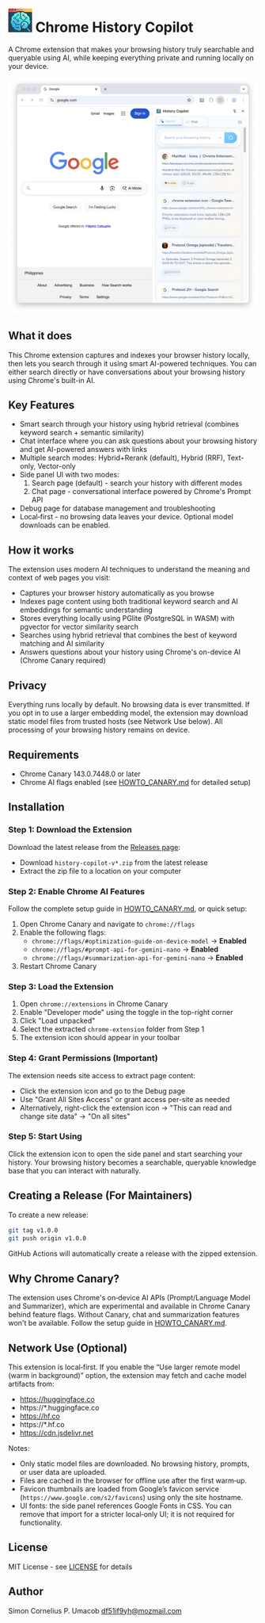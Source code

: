 # ![Chrome History Copilot Icon](chrome-extension/icons/48.png "Browser Copilot Icon") Chrome History Copilot

A Chrome extension that makes your browsing history truly searchable and queryable using AI, while keeping everything private and running locally on your device.

![Chrome History screenshot](images/screenshot_chrome_history_copilot.png)

## What it does

This Chrome extension captures and indexes your browser history locally, then lets you search through it using smart AI-powered techniques. You can either search directly or have conversations about your browsing history using Chrome's built-in AI.

## Key Features

- Smart search through your history using hybrid retrieval (combines keyword search + semantic similarity)
- Chat interface where you can ask questions about your browsing history and get AI-powered answers with links
- Multiple search modes: Hybrid+Rerank (default), Hybrid (RRF), Text-only, Vector-only
- Side panel UI with two modes:
  1. Search page (default) - search your history with different modes
  2. Chat page - conversational interface powered by Chrome's Prompt API
- Debug page for database management and troubleshooting
- Local‑first - no browsing data leaves your device. Optional model downloads can be enabled.

## How it works

The extension uses modern AI techniques to understand the meaning and context of web pages you visit:

- Captures your browser history automatically as you browse
- Indexes page content using both traditional keyword search and AI embeddings for semantic understanding
- Stores everything locally using PGlite (PostgreSQL in WASM) with pgvector for vector similarity search
- Searches using hybrid retrieval that combines the best of keyword matching and AI similarity
- Answers questions about your history using Chrome's on-device AI (Chrome Canary required)

## Privacy

Everything runs locally by default. No browsing data is ever transmitted. If you opt in to use a larger embedding model, the extension may download static model files from trusted hosts (see Network Use below). All processing of your browsing history remains on device.

## Requirements

- Chrome Canary 143.0.7448.0 or later
- Chrome AI flags enabled (see [HOWTO_CANARY.md](HOWTO_CANARY.md) for detailed setup)

## Installation

### Step 1: Download the Extension

Download the latest release from the [Releases page](https://github.com/simoncpu/chrome-history-copilot/releases):
- Download `history-copilot-v*.zip` from the latest release
- Extract the zip file to a location on your computer

### Step 2: Enable Chrome AI Features

Follow the complete setup guide in [HOWTO_CANARY.md](HOWTO_CANARY.md), or quick setup:

1. Open Chrome Canary and navigate to `chrome://flags`
2. Enable the following flags:
   - `chrome://flags/#optimization-guide-on-device-model` → **Enabled**
   - `chrome://flags/#prompt-api-for-gemini-nano` → **Enabled**
   - `chrome://flags/#summarization-api-for-gemini-nano` → **Enabled**
3. Restart Chrome Canary

### Step 3: Load the Extension

1. Open `chrome://extensions` in Chrome Canary
2. Enable "Developer mode" using the toggle in the top-right corner
3. Click "Load unpacked"
4. Select the extracted `chrome-extension` folder from Step 1
5. The extension icon should appear in your toolbar

### Step 4: Grant Permissions (Important)

The extension needs site access to extract page content:
- Click the extension icon and go to the Debug page
- Use "Grant All Sites Access" or grant access per-site as needed
- Alternatively, right-click the extension icon → "This can read and change site data" → "On all sites"

### Step 5: Start Using

Click the extension icon to open the side panel and start searching your history. Your browsing history becomes a searchable, queryable knowledge base that you can interact with naturally.

## Creating a Release (For Maintainers)

To create a new release:
```bash
git tag v1.0.0
git push origin v1.0.0
```

GitHub Actions will automatically create a release with the zipped extension.

## Why Chrome Canary?

The extension uses Chrome's on‑device AI APIs (Prompt/Language Model and Summarizer), which are experimental and available in Chrome Canary behind feature flags. Without Canary, chat and summarization features won't be available. Follow the setup guide in [HOWTO_CANARY.md](HOWTO_CANARY.md).

## Network Use (Optional)

This extension is local‑first. If you enable the “Use larger remote model (warm in background)” option, the extension may fetch and cache model artifacts from:

- https://huggingface.co
- https://*.huggingface.co
- https://hf.co
- https://*.hf.co
- https://cdn.jsdelivr.net

Notes:
- Only static model files are downloaded. No browsing history, prompts, or user data are uploaded.
- Files are cached in the browser for offline use after the first warm‑up.
- Favicon thumbnails are loaded from Google’s favicon service (`https://www.google.com/s2/favicons`) using only the site hostname.
- UI fonts: the side panel references Google Fonts in CSS. You can remove that import for a stricter local‑only UI; it is not required for functionality.

## License

MIT License - see [LICENSE](LICENSE) for details

## Author

Simon Cornelius P. Umacob <df51if9yh@mozmail.com>
